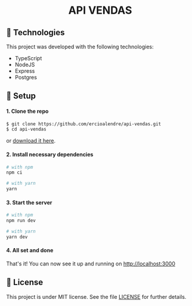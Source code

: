 <h1 align="center">
  <p>API VENDAS</p>
</h1>

## 🚀 Technologies

This project was developed with the following technologies:

- TypeScript
- NodeJS
- Express
- Postgres

## 🧰 Setup

#### 1. Clone the repo

```sh
$ git clone https://github.com/ercioalendre/api-vendas.git
$ cd api-vendas
```

or [download it here](https://github.com/ercioalendre/api-vendas/archive/refs/heads/main.zip).

#### 2. Install necessary dependencies

```sh
# with npm
npm ci

# with yarn
yarn
```

#### 3. Start the server

```sh
# with npm
npm run dev

# with yarn
yarn dev
```

#### 4. All set and done

That's it! You can now see it up and running on [http://localhost:3000](http://localhost:3000)

## :memo: License

This project is under MIT license. See the file [LICENSE](LICENSE) for further details.
